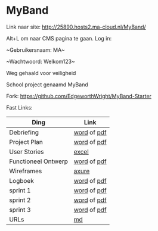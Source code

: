 # MyBand

Link naar site: http://25890.hosts2.ma-cloud.nl/MyBand/


Alt+L om naar CMS pagina te gaan. Log in:

~Gebruikersnaam: MA~


~Wachtwoord: Welkom123~

Weg gehaald voor veiligheid


School project genaamd MyBand


Fork: https://github.com/EdgeworthWright/MyBand-Starter



Fast Links:


| Ding                | Link                                                                                                                                                                                            |
| ------------------- |------------------------------------------------------------------------------------------------------------------------------------------------------------------------------------------------ |
| Debriefing          | [word](https://github.com/EdgeworthWright/MyBand/blob/master/documentatie/debriefing.docx) of [pdf](https://github.com/EdgeworthWright/MyBand/blob/master/documentatie/debriefing.pdf)          |
| Project Plan        | [word](https://github.com/EdgeworthWright/MyBand/blob/master/documentatie/project%20plan.docx) of [pdf](https://github.com/EdgeworthWright/MyBand/blob/master/documentatie/project%20plan.pdf)  |
| User Stories        | [excel](https://github.com/EdgeworthWright/MyBand/blob/master/documentatie/userstories.xlsx)                                                                                                    | 
| Functioneel Ontwerp | [word](https://github.com/EdgeworthWright/MyBand/blob/master/documentatie/FO.docx) of [pdf](https://github.com/EdgeworthWright/MyBand/blob/master/documentatie/FO.pdf)                          |
| Wireframes          | [axure](https://github.com/EdgeworthWright/MyBand-Starter/blob/master/doc/wireframes.rp)                                           |
| Logboek             | [word](https://github.com/EdgeworthWright/MyBand/blob/master/documentatie/logboek.docx) of [pdf](https://github.com/EdgeworthWright/MyBand/blob/master/documentatie/logboek.pdf)                |
| sprint 1            | [word](https://github.com/EdgeworthWright/MyBand/blob/master/documentatie/sprint1.docx) of [pdf](https://github.com/EdgeworthWright/MyBand/blob/master/documentatie/sprint1.pdf)                | 
| sprint 2            | [word](https://github.com/EdgeworthWright/MyBand/blob/master/documentatie/sprint2.docx) of [pdf](https://github.com/EdgeworthWright/MyBand/blob/master/documentatie/sprint2.pdf)                |
| sprint 3            | [word](https://github.com/EdgeworthWright/MyBand/blob/master/documentatie/sprint3.docx) of [pdf](https://github.com/EdgeworthWright/MyBand/blob/master/documentatie/sprint3.pdf)                |
| URLs                | [md](https://github.com/EdgeworthWright/MyBand/blob/master/documentatie/urlList.md)                                                                                                             |
